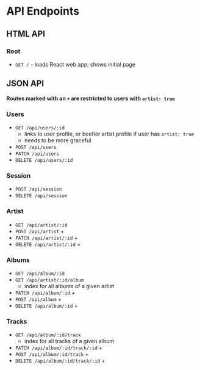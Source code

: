 # API Endpoints

## HTML API

### Root

- `GET /` - loads React web app; shows initial page 

## JSON API

**Routes marked with an `+` are restricted to users with `artist: true`**

### Users

- `GET /api/users/:id`
  - links to user profile, or beefier artist profile if user has `artist: true`
  - needs to be more graceful
- `POST /api/users`
- `PATCH /api/users`
- `DELETE /api/users/:id`

### Session

- `POST /api/session`
- `DELETE /api/session`

### Artist

- `GET /api/artist/:id`
- `POST /api/artist` +
- `PATCH /api/artist/:id` +
- `DELETE /api/artist/:id` +

### Albums

- `GET /api/album/:id`
- `GET /api/artist/:id/album`
  - index for all albums of a given artist
- `PATCH /api/album/:id` +
- `POST /api/album` +
- `DELETE /api/album/:id` +

### Tracks

- `GET /api/album/:id/track`
  - index for all tracks of a given album
- `PATCH /api/album/:id/track/:id` +
- `POST /api/album/:id/track` +
- `DELETE /api/album/:id/track/:id` +
